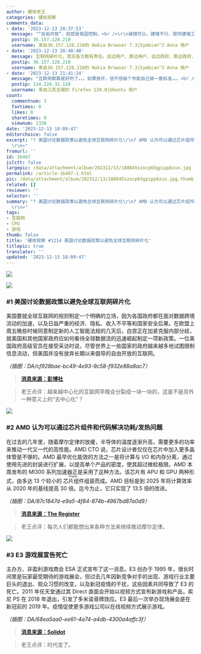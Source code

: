```yaml
---
author: 硬核老王
categories: 硬核观察
comments_data:
- date: '2023-12-13 20:37:53'
  message: "“自由开放”，前提是美国控制。<br />\r\n棱镜可以，建墙不行，提供建墙工具更不行。不愧是你，双标之国！"
  postip: 36.157.128.210
  username: 来自36.157.128.210的 Nokia Browser 7.3|Symbian^3 Anna 用户
- date: '2023-12-13 20:40:40'
  message: 互联网碎片化，其实各方都有责任。这边用户、那边用户、这边政府、那边政府，没有一个是无辜的
  postip: 36.157.128.210
  username: 来自36.157.128.210的 Nokia Browser 7.3|Symbian^3 Anna 用户
- date: '2023-12-13 21:41:24'
  message: "互联网都算是好的了。。。如果放开，信不信每个市能自己搞一套标准。。。<br />\r\n<br />\r\n电视才是重灾区。DTMB地面无线数字电视非得搞个奇葩格式，让某个深圳公司赚钱，导致我的某品牌电视根本收不到当地无线数字电视。。。自己放弃舆论阵地，也没谁了。。。"
  postip: 114.224.32.128
  username: 来自江苏无锡的 Firefox 120.0|Ubuntu 用户
count:
  commentnum: 3
  favtimes: 0
  likes: 0
  sharetimes: 0
  viewnum: 1338
date: '2023-12-13 18:09:47'
editorchoice: false
excerpt: "? 美国讨论数据政策以避免全球互联网碎片化\r\n? AMD 认为可以通过芯片组件和代码解决功耗/发热问题\r\n? E3 游戏展宣告死亡\r\n»
  \r\n»"
fromurl: ''
id: 16467
islctt: false
largepic: /data/attachment/album/202312/13/180845szocp65gpipp6zux.jpg
permalink: /article-16467-1.html
pic: /data/attachment/album/202312/13/180845szocp65gpipp6zux.jpg.thumb.jpg
related: []
reviewer: ''
selector: ''
summary: "? 美国讨论数据政策以避免全球互联网碎片化\r\n? AMD 认为可以通过芯片组件和代码解决功耗/发热问题\r\n? E3 游戏展宣告死亡\r\n»
  \r\n»"
tags:
- 互联网
- CPU
- 游戏
thumb: false
title: '硬核观察 #1214 美国讨论数据政策以避免全球互联网碎片化'
titlepic: true
translator: ''
updated: '2023-12-13 18:09:47'
---
```


![](/data/attachment/album/202312/13/180845szocp65gpipp6zux.jpg)


![](/data/attachment/album/202312/13/180856subhs1bnk4n61lec.png)


### #1 美国讨论数据政策以避免全球互联网碎片化


美国要就全球互联网的规则制定一个明确的立场，因为各国政府都在面对数据跨境流动的加速，以及日益严重的经济、隐私、收入不平等和国家安全后果。在欧盟上周五晚些时候同意制定新的人工智能法规的几天后，白宫正在加紧克服内部分歧，就美国和其他国家政府应如何看待全球数据流的迅速崛起制定一项新政策。一位美国政府高级官员在接受采访时说，尽管世界上一些国家的政府越来越多地试图限制信息流动，但美国并没有放弃长期以来倡导的自由开放的互联网。


*（插图：DA/cf928bae-bc49-4e93-9c58-f932e88a8ac7）*



> 
> **[消息来源：彭博社](https://www.bloomberg.com/news/articles/2023-12-11/us-debates-data-policy-to-avoid-a-balkanized-global-internet)**
> 
> 
> 



> 
> 老王点评：越来越中心化的互联网早晚会分裂成一块一块的，这是不是另外一种意义上的“去中心化”？
> 
> 
> 


![](/data/attachment/album/202312/13/180915iox4yyl3lply8zsy.png)


### #2 AMD 认为可以通过芯片组件和代码解决功耗/发热问题


在过去的几年里，随着摩尔定律的放缓，半导体的温度逐渐升高，需要更多的功率来推动一代又一代的高性能。AMD CTO 说，芯片设计者仅仅在芯片中加入更多晶体管是不够的。AMD 最早优化能效的方法之一是将计算与 I/O 和内存分离，通过使用先进的封装进行扩展，以提高单个产品的密度，使其超过微粒极限。AMD 本周发布的 MI300 系列加速器正是采用了这种方法。该芯片有 APU 和 GPU 两种形式，由多达 13 个较小的<ruby> 芯片组件 <rt>  Chiplet </rt></ruby>组装而成。AMD 目标是到 2025 年将计算效率从 2020 年的基线提高 30 倍。迄今为止，它只实现了 13.5 倍的改进。


*（插图：DA/87c1847d-e9a5-4f84-874b-4967bd87a0d9）*



> 
> **[消息来源：The Register](https://www.theregister.com/2023/12/08/amd_cto_interview/)**
> 
> 
> 



> 
> 老王点评：每次人们都能想出来各种方法来继续推动摩尔定律。
> 
> 
> 


![](/data/attachment/album/202312/13/180931pwipchg0tvqcj8qg.png)


### #3 E3 游戏展宣告死亡


主办方、非盈利游戏商会 ESA 正式宣布了这一消息。E3 创办于 1995 年，很长时间里是玩家最受期待的游戏展会，但过去几年因新竞争对手的出现、游戏行业主要巨头的退出、观众习惯的改变，以及新冠疫情的干扰，这些因素共同导致了 E3 的死亡。2011 年任天堂通过其 Direct 直面会开始以视频方式宣布新游戏和产品，索尼 PS 在 2018 年退出，引发了多米诺骨牌效应。E3 最后一次举办现场展会是在新冠前的 2019 年。疫情促使更多游戏公司以在线视频方式展示游戏。


*（插图：DA/68ea5aa0-ee61-4a74-a4db-4300a4affc3f）*



> 
> **[消息来源：Solidot](https://www.solidot.org/story?sid=76869)**
> 
> 
> 



> 
> 老王点评：时代变了。
> 
> 
>